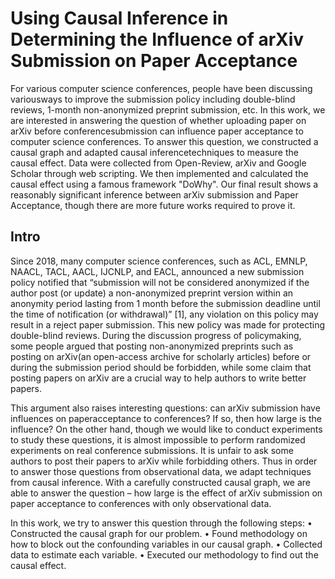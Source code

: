 # Using Causal Inference in Determining the Influence of arXiv Submission on Paper Acceptance


For various computer science conferences, people have been discussing variousways to improve the submission policy including double-blind reviews, 1-month non-anonymized preprint submission, etc. In this work, we are interested in answering the question of whether uploading paper on arXiv before conferencesubmission can influence paper acceptance to computer science conferences. To answer this question, we constructed a causal graph and adapted causal inferencetechniques to measure the causal effect. Data were collected from Open-Review, arXiv and Google Scholar through web scripting. We then implemented and calculated the causal effect using a famous framework "DoWhy". Our final result shows a reasonably significant inference between arXiv submission and Paper Acceptance, though there are more future works required to prove it.

## Intro
Since 2018, many computer science conferences, such as ACL, EMNLP, NAACL, TACL, AACL, IJCNLP, and EACL, announced a new submission policy notified that “submission will not be considered anonymized if the author post (or update) a non-anonymized preprint version within an anonymity period lasting from 1 month before the submission deadline until the time of notification (or withdrawal)” [1], any violation on this policy may result in a reject paper submission. This new policy was made for protecting double-blind reviews. During the discussion progress of policymaking, some people argued that posting non-anonymized preprints such as posting on arXiv(an open-access archive for scholarly articles) before or during the submission period should be forbidden, while some claim that posting papers on arXiv are a crucial way to help authors to write better papers.

This argument also raises interesting questions: can arXiv submission have influences on paperacceptance to conferences? If so, then how large is the influence? On the other hand, though we would like to conduct experiments to study these questions, it is almost impossible to perform randomized experiments on real conference submissions. It is unfair to ask some authors to post their papers to arXiv while forbidding others. Thus in order to answer those questions from observational data, we adapt techniques from causal inference. With a carefully constructed causal graph, we are able to answer the question – how large is the effect of arXiv submission on paper acceptance to conferences with only observational data.

In this work, we try to answer this question through the following steps:
• Constructed the causal graph for our problem.
• Found methodology on how to block out the confounding variables in our causal graph.
• Collected data to estimate each variable.
• Executed our methodology to find out the causal effect.
